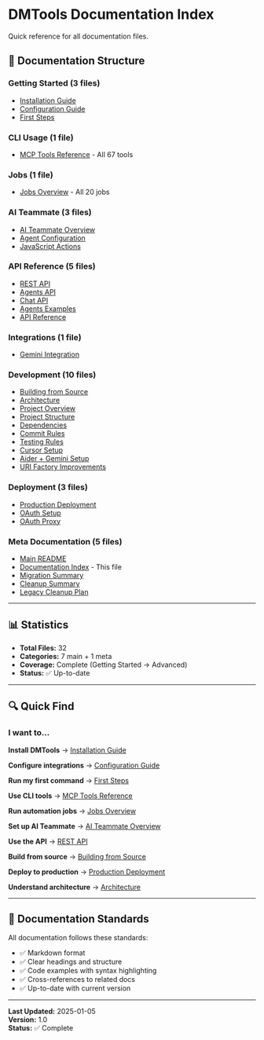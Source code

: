 # DMTools Documentation Index

Quick reference for all documentation files.

## 📂 Documentation Structure

### Getting Started (3 files)
- [Installation Guide](getting-started/installation.md)
- [Configuration Guide](getting-started/configuration.md)
- [First Steps](getting-started/first-steps.md)

### CLI Usage (1 file)
- [MCP Tools Reference](cli-usage/mcp-tools.md) - All 67 tools

### Jobs (1 file)
- [Jobs Overview](jobs/README.md) - All 20 jobs

### AI Teammate (3 files)
- [AI Teammate Overview](ai-teammate/README.md)
- [Agent Configuration](ai-teammate/agent-configuration.md)
- [JavaScript Actions](ai-teammate/javascript-actions.md)

### API Reference (5 files)
- [REST API](api/rest-api.md)
- [Agents API](api/agents-api.md)
- [Chat API](api/chat-api.md)
- [Agents Examples](api/agents-examples.md)
- [API Reference](api/api-reference.md)

### Integrations (1 file)
- [Gemini Integration](integrations/gemini.md)

### Development (10 files)
- [Building from Source](development/building.md)
- [Architecture](development/architecture.md)
- [Project Overview](development/project-overview.md)
- [Project Structure](development/project-structure.md)
- [Dependencies](development/dependencies.md)
- [Commit Rules](development/commit-rules.md)
- [Testing Rules](development/testing-rules.md)
- [Cursor Setup](development/cursor-setup.md)
- [Aider + Gemini Setup](development/aider-gemini-setup.md)
- [URI Factory Improvements](development/uri-factory-improvements.md)

### Deployment (3 files)
- [Production Deployment](deployment/production.md)
- [OAuth Setup](deployment/oauth-setup.md)
- [OAuth Proxy](deployment/oauth-proxy.md)

### Meta Documentation (5 files)
- [Main README](README.md)
- [Documentation Index](INDEX.md) - This file
- [Migration Summary](FINAL_MIGRATION_SUMMARY.md)
- [Cleanup Summary](CLEANUP_SUMMARY.md)
- [Legacy Cleanup Plan](LEGACY_DOCS_CLEANUP_PLAN.md)

---

## 📊 Statistics

- **Total Files:** 32
- **Categories:** 7 main + 1 meta
- **Coverage:** Complete (Getting Started → Advanced)
- **Status:** ✅ Up-to-date

---

## 🔍 Quick Find

### I want to...

**Install DMTools**
→ [Installation Guide](getting-started/installation.md)

**Configure integrations**
→ [Configuration Guide](getting-started/configuration.md)

**Run my first command**
→ [First Steps](getting-started/first-steps.md)

**Use CLI tools**
→ [MCP Tools Reference](cli-usage/mcp-tools.md)

**Run automation jobs**
→ [Jobs Overview](jobs/README.md)

**Set up AI Teammate**
→ [AI Teammate Overview](ai-teammate/README.md)

**Use the API**
→ [REST API](api/rest-api.md)

**Build from source**
→ [Building from Source](development/building.md)

**Deploy to production**
→ [Production Deployment](deployment/production.md)

**Understand architecture**
→ [Architecture](development/architecture.md)

---

## 📝 Documentation Standards

All documentation follows these standards:
- ✅ Markdown format
- ✅ Clear headings and structure
- ✅ Code examples with syntax highlighting
- ✅ Cross-references to related docs
- ✅ Up-to-date with current version

---

**Last Updated:** 2025-01-05  
**Version:** 1.0  
**Status:** ✅ Complete
